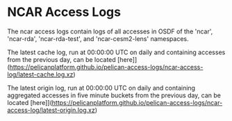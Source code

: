 # NCAR Access Logs

The ncar access logs contain logs of all accesses in OSDF of the 'ncar', 'ncar-rda', 'ncar-rda-test', and 'ncar-cesm2-lens' namespaces.

The latest cache log, run at 00:00:00 UTC on daily and containing accesses from the previous day, can be located [here]](https://pelicanplatform.github.io/pelican-access-logs/ncar-access-log/latest-cache.log.xz)


The latest origin log, run at 00:00:00 UTC on daily and containing aggregated accesses in five minute buckets from the previous day, can be located [here]](https://pelicanplatform.github.io/pelican-access-logs/ncar-access-log/latest-origin.log.xz)
